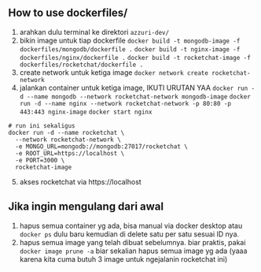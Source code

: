 ## How to use dockerfiles/

1. arahkan dulu terminal ke direktori `azzuri-dev/`
2. bikin image untuk tiap dockerfile
`docker build -t mongodb-image -f dockerfiles/mongodb/dockerfile .`
`docker build -t nginx-image -f dockerfiles/nginx/dockerfile .`
`docker build -t rocketchat-image -f dockerfiles/rocketchat/dockerfile .`
3. create network untuk ketiga image
`docker network create rocketchat-network`
4. jalankan container untuk ketiga image, IKUTI URUTAN YAA
```docker run -d --name mongodb --network rocketchat-network mongodb-image```
```docker run -d --name nginx --network rocketchat-network -p 80:80 -p 443:443 nginx-image```
```docker start nginx```
```
# run ini sekaligus
docker run -d --name rocketchat \
  --network rocketchat-network \
  -e MONGO_URL=mongodb://mongodb:27017/rocketchat \
  -e ROOT_URL=https://localhost \
  -e PORT=3000 \
  rocketchat-image
```
5. akses rocketchat via https://localhost

## Jika ingin mengulang dari awal
1. hapus semua container yg ada, bisa manual via docker desktop atau `docker ps` dulu baru kemudian di delete satu per satu sesuai ID nya.
2. hapus semua image yang telah dibuat sebelumnya. biar praktis, pakai `docker image prune -a` biar sekalian hapus semua image yg ada (yaaa karena kita cuma butuh 3 image untuk ngejalanin rocketchat ini)
